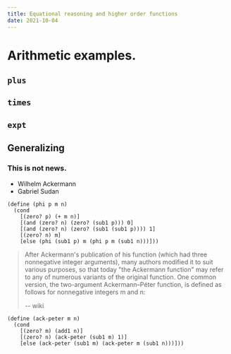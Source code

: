 ```yaml
---
title: Equational reasoning and higher order functions
date: 2021-10-04
---
```



# Arithmetic examples.


## `plus`

## `times`

## `expt` 

## Generalizing 

### This is not news. 

  - Wilhelm Ackermann
  - Gabriel Sudan

```racket
(define (phi p m n)
  (cond
    [(zero? p) (+ m n)]
    [(and (zero? n) (zero? (sub1 p))) 0]
    [(and (zero? n) (zero? (sub1 (sub1 p)))) 1]
    [(zero? n) m]
    [else (phi (sub1 p) m (phi p m (sub1 n)))]))
```

> After Ackermann's publication of his function (which had three
> nonnegative integer arguments), many authors modified it to suit
> various purposes, so that today "the Ackermann function" may refer to
> any of numerous variants of the original function. One common version,
> the two-argument Ackermann–Péter function, is defined as follows for
> nonnegative integers m and n:
>
> -- wiki


```racket
(define (ack-peter m n)
  (cond
    [(zero? m) (add1 n)]
    [(zero? n) (ack-peter (sub1 m) 1)]
    [else (ack-peter (sub1 m) (ack-peter m (sub1 n)))]))
```

